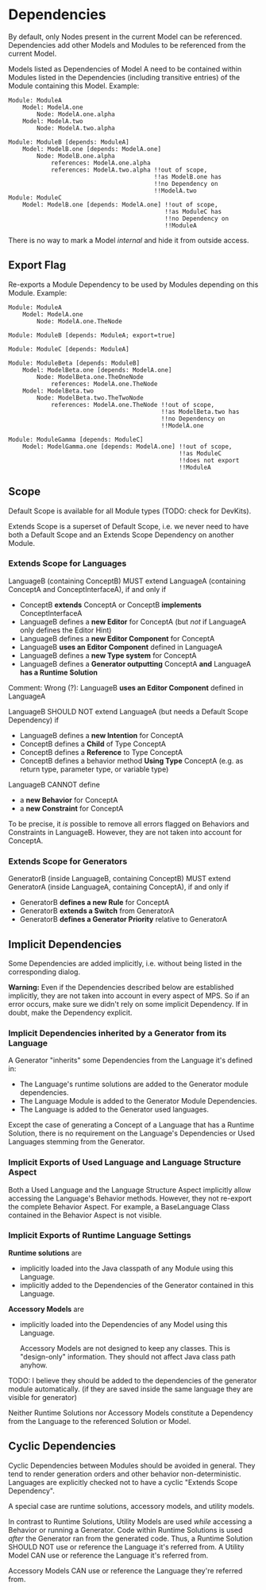 # Dependencies

By default, only Nodes present in the current Model can be referenced. Dependencies add other Models and Modules to be referenced from the current Model.

Models listed as Dependencies of Model A need to be contained within Modules listed in the Dependencies (including transitive entries) of the Module containing this Model. Example:

	Module: ModuleA
		Model: ModelA.one
			Node: ModelA.one.alpha
		Model: ModelA.two
			Node: ModelA.two.alpha
		
	Module: ModuleB [depends: ModuleA]
		Model: ModelB.one [depends: ModelA.one]
			Node: ModelB.one.alpha
				references: ModelA.one.alpha
				references: ModelA.two.alpha !!out of scope,
				                             !!as ModelB.one has
				                             !!no Dependency on 
				                             !!ModelA.two
	Module: ModuleC
		Model: ModelB.one [depends: ModelA.one] !!out of scope,
		                                        !!as ModuleC has
		                                        !!no Dependency on
		                                        !!ModuleA

There is no way to mark a Model *internal* and hide it from outside access.

<a name="re_export"></a>
## Export Flag

Re-exports a Module Dependency to be used by Modules depending on this Module. Example:

	Module: ModuleA
		Model: ModelA.one
			Node: ModelA.one.TheNode

	Module: ModuleB [depends: ModuleA; export=true]

	Module: ModuleC [depends: ModuleA]

	Module: ModuleBeta [depends: ModuleB]
		Model: ModelBeta.one [depends: ModelA.one]
			Node: ModelBeta.one.TheOneNode
				references: ModelA.one.TheNode
		Model: ModelBeta.two
			Node: ModelBeta.two.TheTwoNode
				references: ModelA.one.TheNode !!out of scope,
				                               !!as ModelBeta.two has
				                               !!no Dependency on
				                               !!ModelA.one

	Module: ModuleGamma [depends: ModuleC]
		Model: ModelGamma.one [depends: ModelA.one] !!out of scope,
		                                            !!as ModuleC
		                                            !!does not export
		                                            !!ModuleA

<a name="_scope"></a>
## Scope

Default Scope is available for all Module types (TODO: check for DevKits).

Extends Scope is a superset of Default Scope, i.e. we never need to have both a Default Scope and an Extends Scope Dependency on another Module.

<a name="extend_language"></a>
### Extends Scope for Languages

LanguageB (containing ConceptB) MUST extend LanguageA (containing ConceptA and ConceptInterfaceA), if and only if

* ConceptB **extends** ConceptA or ConceptB **implements** ConceptInterfaceA
* LanguageB defines a **new Editor** for ConceptA (but *not* if LanguageA only defines the Editor Hint)
* LanguageB defines a **new Editor Component** for ConceptA
* LanguageB **uses an Editor Component** defined in LanguageA
* LanguageB defines a **new Type system** for ConceptA
* <a name="generating_concept_with_runtime_solution"></a>LanguageB defines a **Generator outputting** ConceptA **and** LanguageA **has a Runtime Solution**

Comment: Wrong (?): LanguageB **uses an Editor Component** defined in LanguageA

LanguageB SHOULD NOT extend LanguageA (but needs a Default Scope Dependency) if

* LanguageB defines a **new Intention** for ConceptA
* ConceptB defines a **Child** of Type ConceptA
* ConceptB defines a **Reference** to Type ConceptA
* ConceptB defines a behavior method **Using Type** ConceptA (e.g. as return type, parameter type, or variable type)

LanguageB CANNOT define

* a **new Behavior** for ConceptA
* a **new Constraint** for ConceptA

To be precise, it *is* possible to remove all errors flagged on Behaviors and Constraints in LanguageB. However, they are not taken into account for ConceptA.

<a name="extend_generator"></a>
### Extends Scope for Generators

GeneratorB (inside LanguageB, containing ConceptB) MUST extend GeneratorA (inside LanguageA, containing ConceptA), if and only if

* GeneratorB **defines a new Rule** for ConceptA
* GeneratorB **extends a Switch** from GeneratorA
* GeneratorB **defines a Generator Priority** relative to GeneratorA

<a name="implicit_dependencies"></a>
## Implicit Dependencies

Some Dependencies are added implicitly, i.e. without being listed in the corresponding dialog.

**Warning:** Even if the Dependencies described below are established implicitly, they are not taken into account in every aspect of MPS. So if an error occurs, make sure we didn't rely on some implicit Dependency. If in doubt, make the Dependency explicit.


<a name="implicit_generator_dependencies"></a>
### Implicit Dependencies inherited by a Generator from its Language

A Generator "inherits" some Dependencies from the Language it's defined in:

* The Language's runtime solutions are added to the Generator module dependencies.
* The Language Module is added to the Generator Module Dependencies.
* The Language is added to the Generator used languages.

Except the case of generating a Concept of a Language that has a Runtime Solution, there is no requirement on the Language's Dependencies or Used Languages stemming from the Generator.

<a name="implicit_language_export"></a>
### Implicit Exports of Used Language and Language Structure Aspect

Both a Used Language and the Language Structure Aspect implicitly allow accessing the Language's Behavior methods. However, they not re-export the complete Behavior Aspect. For example, a BaseLanguage Class contained in the Behavior Aspect is not visible.

<a name="implicit_runtime_exports"></a>
### Implicit Exports of Runtime Language Settings

**Runtime solutions** are

* implicitly loaded into the Java classpath of any Module using this Language.
* implicitly added to the Dependencies of the Generator contained in this Language.

**Accessory Models** are

* implicitly loaded into the Dependencies of any Model using this Language.

  Accessory Models are not designed to keep any classes. This is "design-only" information. They should not affect Java class path anyhow.

TODO: I believe they should be added to the dependencies of the generator module automatically. (if they are saved inside the same language they are visible for generator)

Neither Runtime Solutions nor Accessory Models constitute a Dependency from the Language to the referenced Solution or Model.

<a name="cyclic_dependency"></a>
## Cyclic Dependencies

Cyclic Dependencies between Modules should be avoided in general. They tend to render generation orders and other behavior non-deterministic. Languages are explicitly checked not to have a cyclic "Extends Scope Dependency".

A special case are runtime solutions, accessory models, and utility models.

In contrast to Runtime Solutions, Utility Models are used *while* accessing a Behavior or running a Generator. Code within Runtime Solutions is used *after* the Generator ran from the generated code. Thus, a Runtime Solution SHOULD NOT use or reference the Language it's referred from. A Utility Model CAN use or reference the Language it's referred from.

Accessory Models CAN use or reference the Language they're referred from.

